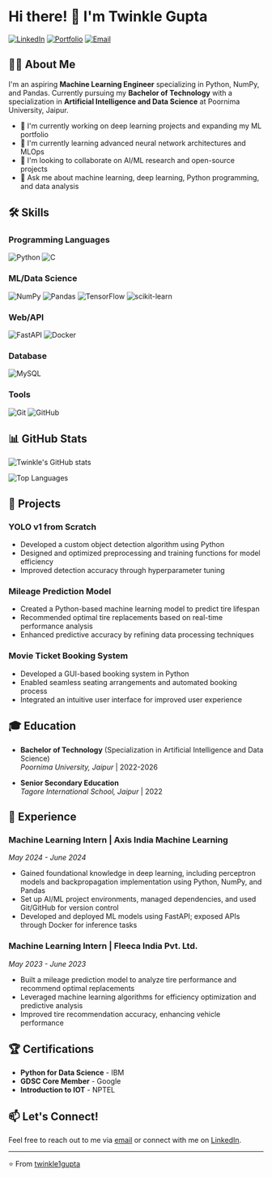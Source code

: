 # Hi there! 👋 I'm Twinkle Gupta

[![LinkedIn](https://img.shields.io/badge/LinkedIn-Connect-blue?style=for-the-badge&logo=linkedin)](https://www.linkedin.com/in/twinkle-gupta-ba8718228)
[![Portfolio](https://img.shields.io/badge/Portfolio-Visit-brightgreen?style=for-the-badge)](https://yourwebsitehere.com)
[![Email](https://img.shields.io/badge/Email-Contact-red?style=for-the-badge&logo=gmail)](mailto:guptat528@gmail.com)

## 👨‍💻 About Me

I'm an aspiring **Machine Learning Engineer** specializing in Python, NumPy, and Pandas. Currently pursuing my **Bachelor of Technology** with a specialization in **Artificial Intelligence and Data Science** at Poornima University, Jaipur.

- 🔭 I'm currently working on deep learning projects and expanding my ML portfolio
- 🌱 I'm currently learning advanced neural network architectures and MLOps
- 👯 I'm looking to collaborate on AI/ML research and open-source projects
- 💬 Ask me about machine learning, deep learning, Python programming, and data analysis

## 🛠️ Skills

### Programming Languages
![Python](https://img.shields.io/badge/Python-3776AB?style=for-the-badge&logo=python&logoColor=white)
![C](https://img.shields.io/badge/C-00599C?style=for-the-badge&logo=c&logoColor=white)

### ML/Data Science
![NumPy](https://img.shields.io/badge/NumPy-013243?style=for-the-badge&logo=numpy&logoColor=white)
![Pandas](https://img.shields.io/badge/Pandas-150458?style=for-the-badge&logo=pandas&logoColor=white)
![TensorFlow](https://img.shields.io/badge/TensorFlow-FF6F00?style=for-the-badge&logo=tensorflow&logoColor=white)
![scikit-learn](https://img.shields.io/badge/scikit--learn-F7931E?style=for-the-badge&logo=scikit-learn&logoColor=white)

### Web/API
![FastAPI](https://img.shields.io/badge/FastAPI-009688?style=for-the-badge&logo=fastapi&logoColor=white)
![Docker](https://img.shields.io/badge/Docker-2496ED?style=for-the-badge&logo=docker&logoColor=white)

### Database
![MySQL](https://img.shields.io/badge/MySQL-4479A1?style=for-the-badge&logo=mysql&logoColor=white)

### Tools
![Git](https://img.shields.io/badge/Git-F05032?style=for-the-badge&logo=git&logoColor=white)
![GitHub](https://img.shields.io/badge/GitHub-181717?style=for-the-badge&logo=github&logoColor=white)

## 📊 GitHub Stats

![Twinkle's GitHub stats](https://github-readme-stats.vercel.app/api?username=twinkle1gupta&show_icons=true&theme=radical)

![Top Languages](https://github-readme-stats.vercel.app/api/top-langs/?username=twinkle1gupta&layout=compact&theme=radical)

## 🚀 Projects

### YOLO v1 from Scratch
- Developed a custom object detection algorithm using Python
- Designed and optimized preprocessing and training functions for model efficiency
- Improved detection accuracy through hyperparameter tuning

### Mileage Prediction Model
- Created a Python-based machine learning model to predict tire lifespan
- Recommended optimal tire replacements based on real-time performance analysis
- Enhanced predictive accuracy by refining data processing techniques

### Movie Ticket Booking System
- Developed a GUI-based booking system in Python
- Enabled seamless seating arrangements and automated booking process
- Integrated an intuitive user interface for improved user experience

## 🎓 Education

- **Bachelor of Technology** (Specialization in Artificial Intelligence and Data Science)  
  *Poornima University, Jaipur* | 2022-2026

- **Senior Secondary Education**  
  *Tagore International School, Jaipur* | 2022

## 💼 Experience

### Machine Learning Intern | Axis India Machine Learning
*May 2024 - June 2024*
- Gained foundational knowledge in deep learning, including perceptron models and backpropagation implementation using Python, NumPy, and Pandas
- Set up AI/ML project environments, managed dependencies, and used Git/GitHub for version control
- Developed and deployed ML models using FastAPI; exposed APIs through Docker for inference tasks

### Machine Learning Intern | Fleeca India Pvt. Ltd.
*May 2023 - June 2023*
- Built a mileage prediction model to analyze tire performance and recommend optimal replacements
- Leveraged machine learning algorithms for efficiency optimization and predictive analysis
- Improved tire recommendation accuracy, enhancing vehicle performance

## 🏆 Certifications

- **Python for Data Science** - IBM
- **GDSC Core Member** - Google
- **Introduction to IOT** - NPTEL

## 📫 Let's Connect!

Feel free to reach out to me via [email](mailto:guptat528@gmail.com) or connect with me on [LinkedIn](https://www.linkedin.com/in/twinkle-gupta-ba8718228).

---

⭐️ From [twinkle1gupta](https://github.com/twinkle1gupta)
